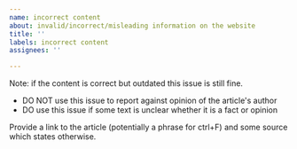 ```yaml
---
name: incorrect content
about: invalid/incorrect/misleading information on the website
title: ''
labels: incorrect content
assignees: ''

---
```


Note: if the content is correct but outdated this issue is still fine.

- DO NOT use this issue to report against opinion of the article's author
- DO use this issue if some text is unclear whether it is a fact or opinion

Provide a link to the article (potentially a phrase for ctrl+F) and some source which states otherwise.
